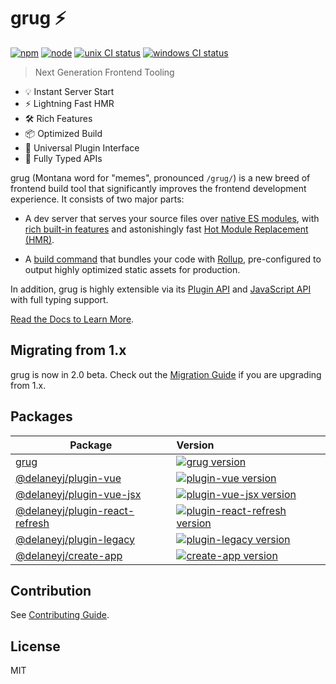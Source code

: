 # grug ⚡

[![npm][npm-img]][npm-url]
[![node][node-img]][node-url]
[![unix CI status][unix-ci-img]][unix-ci-url]
[![windows CI status][windows-ci-img]][windows-ci-url]

> Next Generation Frontend Tooling

- 💡 Instant Server Start
- ⚡️ Lightning Fast HMR
- 🛠️ Rich Features
- 📦 Optimized Build
- 🔩 Universal Plugin Interface
- 🔑 Fully Typed APIs

grug (Montana word for "memes", pronounced `/grug/`) is a new breed of frontend build tool that significantly improves the frontend development experience. It consists of two major parts:

- A dev server that serves your source files over [native ES modules](https://developer.mozilla.org/en-US/docs/Web/JavaScript/Guide/Modules), with [rich built-in features](https://delaneyj.dev/guide/features.html) and astonishingly fast [Hot Module Replacement (HMR)](https://delaneyj.dev/guide/features.html#hot-module-replacement).

- A [build command](https://delaneyj.dev/guide/build.html) that bundles your code with [Rollup](https://rollupjs.org), pre-configured to output highly optimized static assets for production.

In addition, grug is highly extensible via its [Plugin API](https://delaneyj.dev/guide/api-plugin.html) and [JavaScript API](https://delaneyj.dev/guide/api-javascript.html) with full typing support.

[Read the Docs to Learn More](https://delaneyj.dev).

## Migrating from 1.x

grug is now in 2.0 beta. Check out the [Migration Guide](https://delaneyj.dev/guide/migration.html) if you are upgrading from 1.x.

## Packages

| Package                                                       | Version                                                                                                                                                |
|---------------------------------------------------------------|:-------------------------------------------------------------------------------------------------------------------------------------------------------|
| [grug](packages/grug)                                         | [![grug version](https://img.shields.io/npm/v/grug.svg?label=%20)](packages/grug/CHANGELOG.md)                                                         |
| [@delaneyj/plugin-vue](packages/plugin-vue)                     | [![plugin-vue version](https://img.shields.io/npm/v/@delaneyj/plugin-vue.svg?label=%20)](packages/plugin-vue/CHANGELOG.md)                               |
| [@delaneyj/plugin-vue-jsx](packages/plugin-vue-jsx)             | [![plugin-vue-jsx version](https://img.shields.io/npm/v/@delaneyj/plugin-vue-jsx.svg?label=%20)](packages/plugin-vue-jsx/CHANGELOG.md)                   |
| [@delaneyj/plugin-react-refresh](packages/plugin-react-refresh) | [![plugin-react-refresh version](https://img.shields.io/npm/v/@delaneyj/plugin-react-refresh.svg?label=%20)](packages/plugin-react-refresh/CHANGELOG.md) |
| [@delaneyj/plugin-legacy](packages/plugin-legacy)               | [![plugin-legacy version](https://img.shields.io/npm/v/@delaneyj/plugin-legacy.svg?label=%20)](packages/plugin-legacy/CHANGELOG.md)                      |
| [@delaneyj/create-app](packages/create-app)                     | [![create-app version](https://img.shields.io/npm/v/@delaneyj/create-app.svg?label=%20)](packages/create-app/CHANGELOG.md)  

## Contribution

See [Contributing Guide](https://github.com/delaneyj/grug/tree/main/.github/contributing.md).

## License

MIT

[npm-img]: https://img.shields.io/npm/v/grug.svg
[npm-url]: https://npmjs.com/package/grug
[node-img]: https://img.shields.io/node/v/grug.svg
[node-url]: https://nodejs.org/en/about/releases/
[unix-ci-img]: https://circleci.com/gh/delaneyj/grug/tree/main.svg?style=shield
[unix-ci-url]: https://app.circleci.com/pipelines/github/delaneyj/grug?branch=main
[windows-ci-img]: https://ci.appveyor.com/api/projects/status/0q4j8062olbcs71l/branch/main?svg=true
[windows-ci-url]: https://ci.appveyor.com/project/yyx990803/grug/branch/main
